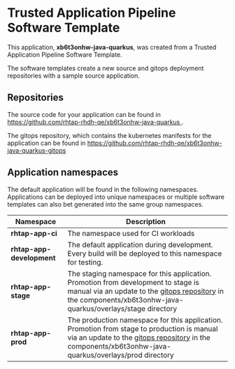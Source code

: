 # Trusted Application Pipeline Software Template

This application, **xb6t3onhw-java-quarkus**, was created from a Trusted Application Pipeline Software Template.

The software templates create a new source and gitops deployment repositories with a sample source application. 

## Repositories

The source code for your application can be found in [https://github.com/rhtap-rhdh-qe/xb6t3onhw-java-quarkus ](https://github.com/rhtap-rhdh-qe/xb6t3onhw-java-quarkus ).
 
The gitops repository, which contains the kubernetes manifests for the application can be found in 
[https://github.com/rhtap-rhdh-qe/xb6t3onhw-java-quarkus-gitops ](https://github.com/rhtap-rhdh-qe/xb6t3onhw-java-quarkus-gitops ) 

## Application namespaces 

The default application will be found in the following namespaces. Applications can be deployed into unique namespaces or multiple software templates can also bet generated into the same group namespaces.  

|  Namespace   |  Description   |  
| -------- | -------- |
| **rhtap-app-ci** | The namespace used for CI workloads |
| **rhtap-app-development** | The default application during development. Every build will be deployed to this namespace for testing. |
| **rhtap-app-stage** | The staging namespace for this application. Promotion from development to stage is manual via an update to the [gitops repository](https://github.com/rhtap-rhdh-qe/xb6t3onhw-java-quarkus-gitops ) in the components/xb6t3onhw-java-quarkus/overlays/stage directory |
| **rhtap-app-prod** | The production namespace for this application. Promotion from stage to production is manual via an update to the [gitops repository](https://github.com/rhtap-rhdh-qe/xb6t3onhw-java-quarkus-gitops ) in the components/xb6t3onhw-java-quarkus/overlays/prod directory |